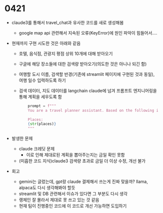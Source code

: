 # 0421

- claude3를 통해서 travel_chat과 유사한 코드를 새로 생성해봄
    - google map api 관련해서 지속된 오류(KeyError)에 원인 파악이 힘들어서….

- 현재까지 구현 시도한 것은 아래와 같음
    - 호텔, 음식점, 관광지 평점 상위 10개에 대해 받아오기
    - 구글에 해당 장소들에 대한 검색량 받아오기(의도한 것은 아니나 되긴 함)
    - 여행할 도시 이름, 검색할 반경(기존에 streamlit 페이지에 구현된 것과 동일), 여행 일수 입력하도록 하기
    - 검색 데이터, 지도 데이터를 langchain claude에 넘겨 프롬프트 엔지니어링을 통해 계획을 세우도록 함
        
        ```python
            prompt = f"""
            You are a travel planner assistant. Based on the following information about hotels, restaurants, and tourist attractions in {city}, create an optimal travel itinerary for a {num_days}-day trip. Consider factors such as ratings, location, and relevance to create a well-rounded and enjoyable experience.
            
            Places:
            {str(places)}
            """
        ```
        

- 발생한 문제
    - claude 크레딧 문제
        - 이로 인해 제대로된 계획을 뽑아주는지는 금일 확인 못함
    - (미흡한 코드 지식)claude3 검색량 초과로 금일 더 이상 수정, 개선 불가

- 회고
    - gemini는 글렀는데, gpt랑 claude 결제해서 쓰는게 진짜 맞을까? 
    llama, alpaca도 다시 생각해봐야 할듯
    - streamlit 및 DB 관련해서 이슈가 있다면 그 부분도 다시 생각
    - 랭체인 잘 몰라서 제대로 못 쓰고 있는 것 같음
    - 현재 팀이 진행중인 코드에 이 코드로 개선 가능하면 도입하기
